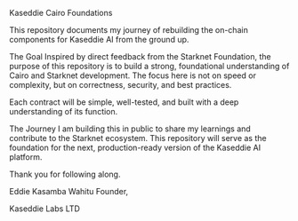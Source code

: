 Kaseddie Cairo Foundations

This repository documents my journey of rebuilding the on-chain components for Kaseddie AI from the ground up.

The Goal
Inspired by direct feedback from the Starknet Foundation, the purpose of this repository is to build a strong, foundational understanding of Cairo and Starknet development. The focus here is not on speed or complexity, but on correctness, security, and best practices.

Each contract will be simple, well-tested, and built with a deep understanding of its function.

The Journey
I am building this in public to share my learnings and contribute to the Starknet ecosystem. This repository will serve as the foundation for the next, production-ready version of the Kaseddie AI platform.

Thank you for following along.

Eddie Kasamba Wahitu Founder, 

Kaseddie Labs LTD
